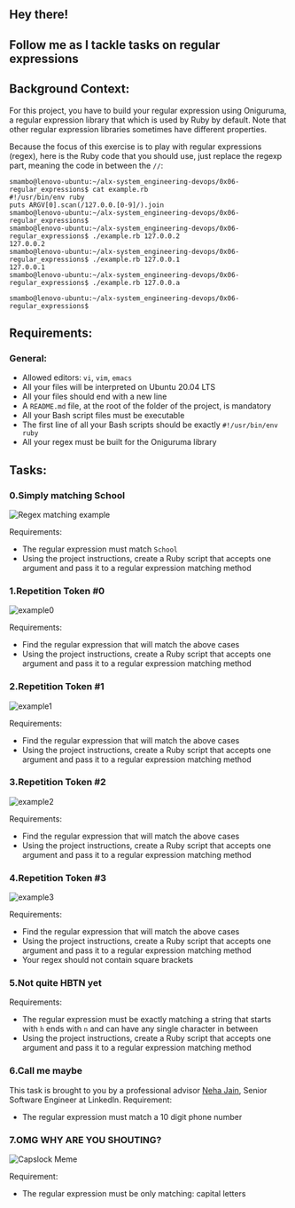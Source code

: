 ## Hey there!
## Follow me as I tackle tasks on regular expressions
## Background Context:
For this project, you have to build your regular expression using Oniguruma, a regular expression library that which is used by Ruby by default. Note that other regular expression libraries sometimes have different properties.

Because the focus of this exercise is to play with regular expressions (regex), here is the Ruby code that you should use, just replace the regexp part, meaning the code in between the `//`:

```
smambo@lenovo-ubuntu:~/alx-system_engineering-devops/0x06-regular_expressions$ cat example.rb 
#!/usr/bin/env ruby
puts ARGV[0].scan(/127.0.0.[0-9]/).join
smambo@lenovo-ubuntu:~/alx-system_engineering-devops/0x06-regular_expressions$
smambo@lenovo-ubuntu:~/alx-system_engineering-devops/0x06-regular_expressions$ ./example.rb 127.0.0.2
127.0.0.2
smambo@lenovo-ubuntu:~/alx-system_engineering-devops/0x06-regular_expressions$ ./example.rb 127.0.0.1
127.0.0.1
smambo@lenovo-ubuntu:~/alx-system_engineering-devops/0x06-regular_expressions$ ./example.rb 127.0.0.a

smambo@lenovo-ubuntu:~/alx-system_engineering-devops/0x06-regular_expressions$
```

## Requirements:
### General:
* Allowed editors: `vi`, `vim`, `emacs`
* All your files will be interpreted on Ubuntu 20.04 LTS
* All your files should end with a new line
* A `README.md` file, at the root of the folder of the project, is mandatory
* All your Bash script files must be executable
* The first line of all your Bash scripts should be exactly `#!/usr/bin/env ruby`
* All your regex must be built for the Oniguruma library

## Tasks:
### 0.Simply matching School
![Regex matching example](https://s3.amazonaws.com/alx-intranet.hbtn.io/uploads/medias/2020/9/ec65557f0da1fbfbff6659413885e4d4822f5b1d.png?X-Amz-Algorithm=AWS4-HMAC-SHA256&X-Amz-Credential=AKIARDDGGGOUSBVO6H7D%2F20231003%2Fus-east-1%2Fs3%2Faws4_request&X-Amz-Date=20231003T141609Z&X-Amz-Expires=86400&X-Amz-SignedHeaders=host&X-Amz-Signature=e20f3714365bf61cee82cf81f7d64bcffc11eee6b3f70fa0dece9939c308bb69)

Requirements:
* The regular expression must match `School`
* Using the project instructions, create a Ruby script that accepts one argument and pass it to a regular expression matching method
### 1.Repetition Token #0
![example0](https://s3.amazonaws.com/alx-intranet.hbtn.io/uploads/medias/2020/9/e7db3c377d46453588fc84f3a975661d142fee91.png?X-Amz-Algorithm=AWS4-HMAC-SHA256&X-Amz-Credential=AKIARDDGGGOUSBVO6H7D%2F20231003%2Fus-east-1%2Fs3%2Faws4_request&X-Amz-Date=20231003T141609Z&X-Amz-Expires=86400&X-Amz-SignedHeaders=host&X-Amz-Signature=7c846832f3edbd4976b8c010885a0e320eb618a9d8f169820c87bfcf813cffaf)

Requirements:
* Find the regular expression that will match the above cases
* Using the project instructions, create a Ruby script that accepts one argument and pass it to a regular expression matching method
### 2.Repetition Token #1
![example1](https://s3.amazonaws.com/alx-intranet.hbtn.io/uploads/medias/2020/9/c59ff11db195d5cf17d1790a5141ae2f234786d2.png?X-Amz-Algorithm=AWS4-HMAC-SHA256&X-Amz-Credential=AKIARDDGGGOUSBVO6H7D%2F20231003%2Fus-east-1%2Fs3%2Faws4_request&X-Amz-Date=20231003T141609Z&X-Amz-Expires=86400&X-Amz-SignedHeaders=host&X-Amz-Signature=ea11f7132feedb2e88000eba6dcaddb5f99388d97907edccf31823f7bdcc081f)

Requirements:

* Find the regular expression that will match the above cases
* Using the project instructions, create a Ruby script that accepts one argument and pass it to a regular expression matching method
### 3.Repetition Token #2
![example2](https://s3.amazonaws.com/alx-intranet.hbtn.io/uploads/medias/2020/9/3b6bf4aeca6a0c2de584e7f5d68d11eef57ce205.png?X-Amz-Algorithm=AWS4-HMAC-SHA256&X-Amz-Credential=AKIARDDGGGOUSBVO6H7D%2F20231003%2Fus-east-1%2Fs3%2Faws4_request&X-Amz-Date=20231003T141609Z&X-Amz-Expires=86400&X-Amz-SignedHeaders=host&X-Amz-Signature=5b7d693f9a5d8cdc50fda34a8cbec808e3ab56a33534082ad609b0b91c19394f)

Requirements:
* Find the regular expression that will match the above cases
* Using the project instructions, create a Ruby script that accepts one argument and pass it to a regular expression matching method
### 4.Repetition Token #3
![example3](https://s3.amazonaws.com/alx-intranet.hbtn.io/uploads/medias/2020/9/f8dbcb9cf5ae569a8645027dc46e81cb372ce28e.png?X-Amz-Algorithm=AWS4-HMAC-SHA256&X-Amz-Credential=AKIARDDGGGOUSBVO6H7D%2F20231003%2Fus-east-1%2Fs3%2Faws4_request&X-Amz-Date=20231003T141609Z&X-Amz-Expires=86400&X-Amz-SignedHeaders=host&X-Amz-Signature=6e8916c23b6f16c5126f28be6c3b1093047af2726de5657a0bd5ee13462a3d94)

Requirements:
* Find the regular expression that will match the above cases
* Using the project instructions, create a Ruby script that accepts one argument and pass it to a regular expression matching method
* Your regex should not contain square brackets
### 5.Not quite HBTN yet
Requirements:
* The regular expression must be exactly matching a string that starts with `h` ends with `n` and can have any single character in between
* Using the project instructions, create a Ruby script that accepts one argument and pass it to a regular expression matching method
### 6.Call me maybe
This task is brought to you by a professional advisor [Neha Jain](https://twitter.com/_nehajain), Senior Software Engineer at LinkedIn.
Requirement:
* The regular expression must match a 10 digit phone number
### 7.OMG WHY ARE YOU SHOUTING?
![Capslock Meme](https://intranet.alxswe.com/images/contents/sysadmin/projects/78/shouting.jpg)

Requirement:
* The regular expression must be only matching: capital letters

